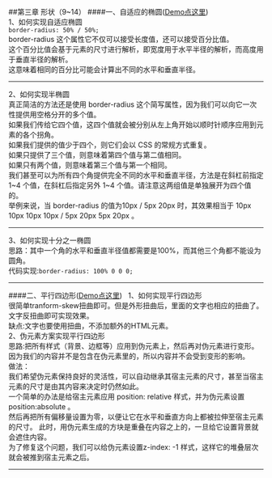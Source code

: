 ##第三章 形状（9~14）
####一、自适应的椭圆([Demo点这里](http://runjs.cn/code/ddy9kqzf))   
1、如何实现自适应椭圆  
`border-radius: 50% / 50%;`        
border-radius 这个属性它不仅可以接受长度值，还可以接受百分比值。    
这个百分比值会基于元素的尺寸进行解析，即宽度用于水平半径的解析，而高度用于垂直半径的解析。      
这意味着相同的百分比可能会计算出不同的水平和垂直半径。  
***
2、如何实现半椭圆   
真正简洁的方法还是使用 border-radius 这个简写属性，因为我们可以向它一次性提供用空格分开的多个值。  
如果我们传给它四个值，这四个值就会被分别从左上角开始以顺时针顺序应用到元素的各个拐角。  
如果我们提供的值少于四个，则它们会以 CSS 的常规方式重复。  
如果只提供了三个值，则意味着第四个值与第二值相同。  
如果只有两个值，则意味着第三个值与第一个相同。   
我们甚至可以为所有四个角提供完全不同的水平和垂直半径，方法是在斜杠前指定 1~4 个值，在斜杠后指定另外 1~4 个值。请注意这两组值是单独展开为四个值的。   
举例来说，当 border-radius 的值为10px / 5px 20px 时，其效果相当于 10px 10px 10px 10px / 5px 20px 5px 20px 。  
***
3、如何实现十分之一椭圆     
思路：其中一个角的水平和垂直半径值都需要是100%，而其他三个角都不能设为圆角。   
代码实现:`border-radius: 100% 0 0 0;`
***
####二、平行四边形([Demo点这里](http://runjs.cn/code/55b4lsi3))   
1、如何实现平行四边形     
很简单tranform-skew扭曲即可。但是外形扭曲后，里面的文字也相应的扭曲了。文字反扭曲即可实现效果。    
缺点:文字也要使用扭曲，不添加额外的HTML元素。   
2、伪元素方案实现平行四边形  
思路:把所有样式（背景、边框等）应用到伪元素上，然后再对伪元素进行变形。   
因为我们的内容并不是包含在伪元素里的，所以内容并不会受到变形的影响。  
做法：   
我们希望伪元素保持良好的灵活性，可以自动继承其宿主元素的尺寸，甚至当宿主元素的尺寸是由其内容来决定时仍然如此。   
一个简单的办法是给宿主元素应用 position: relative 样式，并为伪元素设置 position:absolute 。   
然后再把所有偏移量设置为零，以便让它在水平和垂直方向上都被拉伸至宿主元素的尺寸。
此时，用伪元素生成的方块是重叠在内容之上的，一旦给它设置背景就会遮住内容。  
为了修复这个问题，我们可以给伪元素设置z-index: -1 样式，这样它的堆叠层次就会被推到宿主元素之后。
***

